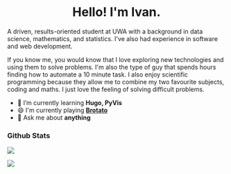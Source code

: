 <h1 align=center> Hello! I'm Ivan.</h1>

A driven, results-oriented student at UWA with a background in data science, mathematics, and statistics. I've also had experience in software and web development.

If you know me, you would know that I love exploring new technologies and using them to solve problems. I'm also the type of guy that spends hours finding how to automate a 10 minute task. I also enjoy scientific programming because they allow me to combine my two favourite subjects, coding and maths. I just love the feeling of solving difficult problems.

[//]: # "- 🔭 I’m currently working on **[wadl](https://github.com/codersforcauses/wadl)**"

- 🌱 I’m currently learning **Hugo, PyVis**
- 😄 I'm currently playing **[Brotato](https://store.steampowered.com/app/1942280/Brotato/)**
- 💬 Ask me about **anything**

### Github Stats

![](https://github-readme-stats.vercel.app/api?username=orange-my-cat&include_all_commits=true&count_private=true&show_icons=true&theme=radical)

![](https://github-readme-stats.vercel.app/api/top-langs/?username=orange-my-cat&layout=compact&langs_count=4&&size_weight=0.6&count_weight=0.4&theme=radical)
